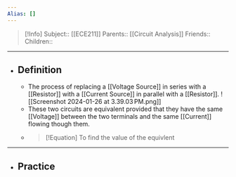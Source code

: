 ```yaml
---
Alias: []
---
```

> [!Info]
> Subject:: [[ECE211]]
> Parents:: [[Circuit Analysis]]
> Friends:: 
> Children:: 
---
- ## Definition
	- The process of replacing a [[Voltage Source]] in series with a [[Resistor]] with a [[Current Source]] in parallel with a [[Resistor]].
	  ![[Screenshot 2024-01-26 at 3.39.03 PM.png]]
	- These two circuits are equivalent provided that they have the same [[Voltage]] between the two terminals and the same [[Current]] flowing though them.
	- > [!Equation]
	  > To find the value of the equivlent
---
- ## Practice